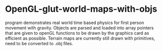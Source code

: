 # OpenGL-glut-world-maps-with-objs
program demonstrates real world time based physics for first person movement with gravity.  Objects are parsed and loaded into array pointers that are given to openGL functions to be drawn by the graphics card as efficient as possible.  Terrain maps are currently still drawn with primitives, need to be converted to .obj files.
